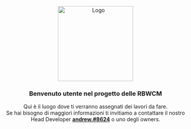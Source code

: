 <div align="center">
<a href="https://github.com/users/andrew0w0/projects/3">
    <img src="https://user-images.githubusercontent.com/90263133/231456487-a91722f2-1f6c-47f5-87c6-127b5613566f.png" alt="Logo" width="200" height="200">
</a>

<h3 align="center">Benvenuto utente nel progetto delle RBWCM</h3>

<p align="center"> Qui è il luogo dove ti verranno assegnati dei lavori da fare.<br>Se hai bisogno di maggiori informazioni ti invitiamo a contattare il nostro Head Developer <a href="https://discord.com/users/466861191931756544"><strong>andrew.#8624</strong></a> o uno degli owners.</p>
</div>
